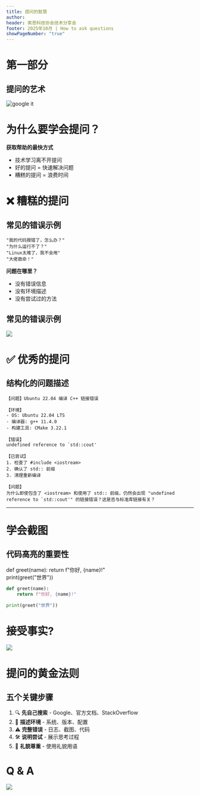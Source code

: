 ```yaml
---
title: 提问的智慧
author:
header: 索思科技协会技术分享会
footer: 2025年10月 | How to ask questions
showPageNumber: "true"
---
```

# 第一部分

## 提问的艺术

![google it](/image/googleit.png)

# 为什么要学会提问？

**获取帮助的最快方式**

- 技术学习离不开提问
- 好的提问 = 快速解决问题
- 糟糕的提问 = 浪费时间

# ❌ 糟糕的提问

## 常见的错误示例

```text
"我的代码报错了，怎么办？"
"为什么运行不了？"
"Linux太难了，我不会用"
"大佬救命！"
```

**问题在哪里？**

- 没有错误信息
- 没有环境描述
- 没有尝试过的方法

## 常见的错误示例

![](/image/stupid_questions.png)




# ✅ 优秀的提问

## 结构化的问题描述

```text
【问题】Ubuntu 22.04 编译 C++ 链接错误

【环境】
- OS: Ubuntu 22.04 LTS
- 编译器: g++ 11.4.0
- 构建工具: CMake 3.22.1

【错误】
undefined reference to `std::cout'

【已尝试】
1. 检查了 #include <iostream>
2. 确认了 std:: 前缀
3. 清理重新编译

【问题】
为什么即使包含了 <iostream> 和使用了 std:: 前缀，仍然会出现 "undefined reference to `std::cout'" 的链接错误？这是否与标准库链接有关？
```


---

# 学会截图

## 代码高亮的重要性

def greet(name):
return f"你好, {name}!"  
print(greet("世界"))


```python
def greet(name):
    return f"你好, {name}!"
    
print(greet("世界"))
```

# 接受事实?

![](/image/you-are-not-prepared.png)


# 提问的黄金法则

## 五个关键步骤

1. 🔍 **先自己搜索** - Google、官方文档、StackOverflow
2. 📝 **描述环境** - 系统、版本、配置
3. ⚠️ **完整错误** - 日志、截图、代码
4. 🛠️ **说明尝试** - 展示思考过程
5. 🤝 **礼貌尊重** - 使用礼貌用语

# Q & A

![](/image/qa.png)
